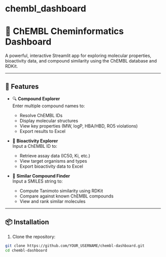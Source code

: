 # chembl_dashboard
# 🧬 ChEMBL Cheminformatics Dashboard

A powerful, interactive Streamlit app for exploring molecular properties, bioactivity data, and compound similarity using the ChEMBL database and RDKit.

---

## 🚀 Features

- 🔍 **Compound Explorer**  
  Enter multiple compound names to:
  - Resolve ChEMBL IDs
  - Display molecular structures
  - View key properties (MW, logP, HBA/HBD, RO5 violations)
  - Export results to Excel

- 🎯 **Bioactivity Explorer**  
  Input a ChEMBL ID to:
  - Retrieve assay data (IC50, Ki, etc.)
  - View target organisms and types
  - Export bioactivity data to Excel

- 🔎 **Similar Compound Finder**  
  Input a SMILES string to:
  - Compute Tanimoto similarity using RDKit
  - Compare against known ChEMBL compounds
  - View and rank similar molecules

---

## 📦 Installation

1. Clone the repository:

```bash
git clone https://github.com/YOUR_USERNAME/chembl-dashboard.git
cd chembl-dashboard

